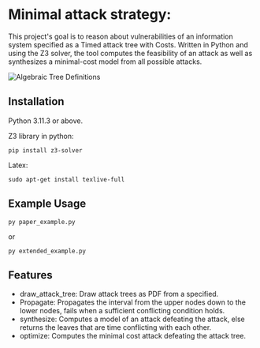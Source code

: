 # Minimal attack strategy:

This project's goal is to reason about vulnerabilities of an information system specified as a Timed attack tree with Costs. 
Written in Python and using the Z3 solver, the tool computes the feasibility of an attack as well as synthesizes a minimal-cost model from all possible attacks.

![Algebraic Tree Definitions](https://latex.codecogs.com/png.latex?\text{AT}%20::=%20&%20(\text{Node},%20\text{AT},%20\text{AT})%20\mid%20\text{Leaf}%20\\%20\text{Node}%20::=%20&%20(idt,\text{gate},%20\mathbb{I})%20\\%20\text{Leaf}%20::=%20&%20(idt,%20\text{cost},%20\delta)\\%20\text{gate}%20\in%20&%20~\{\text{AND,%20OR}\})


## Installation
Python 3.11.3 or above.

Z3 library in python:
```
pip install z3-solver
```
Latex:
```
sudo apt-get install texlive-full
```
## Example Usage

```
py paper_example.py
```
 or
```
py extended_example.py
```


## Features
- draw_attack_tree: Draw attack trees as PDF from a specified.
- Propagate: Propagates the interval from the upper nodes down to the lower nodes, fails when a sufficient conflicting condition holds.
- synthesize: Computes a model of an attack defeating the attack, else returns the leaves that are time conflicting with each other.
- optimize: Computes the minimal cost attack defeating the attack tree.


